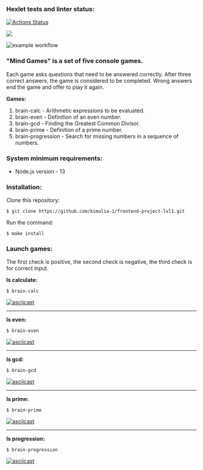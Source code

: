 ### Hexlet tests and linter status:

[![Actions Status](https://github.com/kimulia-1/frontend-project-lvl1/workflows/hexlet-check/badge.svg)](https://github.com/kimulia-1/frontend-project-lvl1/actions)

<a href="https://codeclimate.com/github/codeclimate/codeclimate/maintainability"><img src="https://api.codeclimate.com/v1/badges/a99a88d28ad37a79dbf6/maintainability" /></a>

![example workflow](https://github.com/kimulia-1/frontend-project-lvl1/actions/workflows/github-actions-demo.yml/badge.svg)

### "Mind Games" is a set of five console games.

Each game asks questions that need to be answered correctly. After three correct answers, the game is considered to be completed. Wrong answers end the game and offer to play it again.

**Games:**

1. brain-calc - Arithmetic expressions to be evaluated.
2. brain-even - Definition of an even number.
3. brain-gcd - Finding the Greatest Common Divisor.
4. brain-prime - Definition of a prime number.
5. brain-progression - Search for missing numbers in a sequence of numbers.

### System minimum requirements:

- Node.js version - 13

### Installation:

Clone this repository:

`$ git clone https://github.com/kimulia-1/frontend-project-lvl1.git`

Run the command:

`$ make install`

### Launch games:

The first check is positive, the second check is negative, the third check is for correct input.

**Is calculate:**

`$ brain-calc`

[![asciicast](https://asciinema.org/a/479864.svg)](https://asciinema.org/a/479864)

---

**Is even:**

`$ brain-even`

[![asciicast](https://asciinema.org/a/479867.svg)](https://asciinema.org/a/479867)

---

**Is gcd:**

`$ brain-gcd`

[![asciicast](https://asciinema.org/a/479871.svg)](https://asciinema.org/a/479871)

---

**Is prime:**

`$ brain-prime`

[![asciicast](https://asciinema.org/a/480190.svg)](https://asciinema.org/a/480190)

---

**Is progression:**

`$ brain-progression`

[![asciicast](https://asciinema.org/a/479861.svg)](https://asciinema.org/a/479861)
